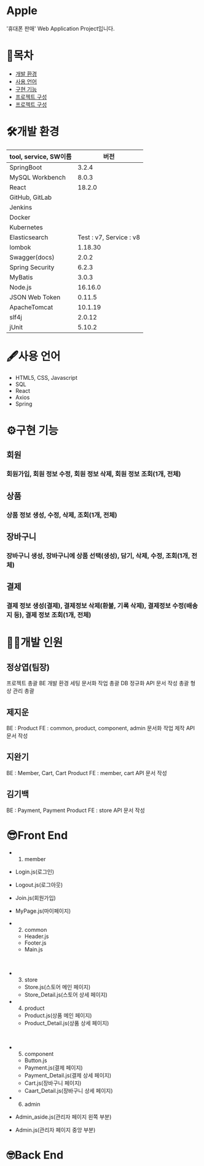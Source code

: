 # Apple
'휴대폰 판매' Web Application Project입니다.

# 📑목차
* [개발 환경](#-개발-환경)
* [사용 언어](#-사용-언어)
* [구현 기능](#-구현-기능)
* [프로젝트 구성](#-개발-인원)
* [프로젝트 구성](#-Front-End)


# 🛠개발 환경
|tool, service, SW이름|버전|
|----|----|
|SpringBoot|3.2.4|
|MySQL Workbench|8.0.3|
|React|18.2.0|
|GitHub, GitLab||
|Jenkins||
|Docker||
|Kubernetes||
|Elasticsearch|Test : v7, Service : v8|
|lombok|1.18.30|
|Swagger(docs)|2.0.2|
|Spring Security|6.2.3|
|MyBatis|3.0.3|
|Node.js|16.16.0|
|JSON Web Token|0.11.5|
|ApacheTomcat|10.1.19|
|slf4j|2.0.12|
|jUnit|5.10.2|


# 🖋사용 언어
* HTML5, CSS, Javascript
* SQL 
* React 
* Axios
* Spring


# ⚙구현 기능
## 회원
### 회원가입, 회원 정보 수정, 회원 정보 삭제, 회원 정보 조회(1개, 전체)

## 상품
### 상품 정보 생성, 수정, 삭제, 조회(1개, 전체)

## 장바구니
### 장바구니 생성, 장바구니에 상품 선택(생성), 담기, 삭제, 수정, 조회(1개, 전체)

## 결제
### 결제 정보 생성(결제), 결제정보 삭제(환불, 기록 삭제), 결제정보 수정(배송지 등), 결제 정보 조회(1개, 전체)


# 👨‍💻개발 인원
## 정상엽(팀장)
프로젝트 총괄
BE 개발 환경 세팅
문서화 작업 총괄
DB 정규화
API 문서 작성 총괄
형상 관리 총괄

## 제지운
BE : Product
FE : common, product, component, admin
문서화 작업 제작
API 문서 작성

## 지완기
BE : Member, Cart, Cart Product
FE : member, cart
API 문서 작성

## 김기백
BE : Payment, Payment Product
FE : store
API 문서 작성


# 😎Front End
* 1. member
 * Login.js(로그인)
 * Logout.js(로그아웃)
 * Join.js(회원가입)
 * MyPage.js(마이페이지)

 
* 2. common
  * Header.js
  * Footer.js
  * Main.js

 
* 3. store
  * Store.js(스토어 메인 페이지)
  * Store_Detail.js(스토어 상세 페이지)


* 4. product
  * Product.js(상품 메인 페이지)
  * Product_Detail.js(상품 상세 페이지)

 
* 5. component
  * Button.js
  * Payment.js(결제 페이지)
  * Payment_Detail.js(결제 상세 페이지)
  * Cart.js(장바구니 페이지)
  * Caart_Detail.js(장바구니 상세 페이지)


* 6. admin
 * Admin_aside.js(관리자 페이지 왼쪽 부분)
 * Admin.js(관리자 페이지 중앙 부분)



# 🤓Back End









